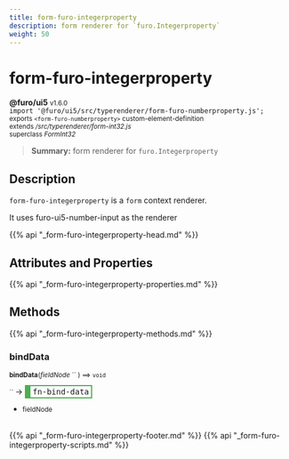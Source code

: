 ```yaml
---
title: form-furo-integerproperty
description: form renderer for `furo.Integerproperty`
weight: 50
---
```


# form-furo-integerproperty
**@furo/ui5** <small>v1.6.0</small>
<br>`import '@furo/ui5/src/typerenderer/form-furo-numberproperty.js';`<small>
<br>exports `<form-furo-numberproperty>` custom-element-definition
<br>extends */src/typerenderer/form-int32.js*
<br>superclass *FormInt32*</small>

> **Summary:** form renderer for `furo.Integerproperty`

## Description

`form-furo-integerproperty` is a `form` context renderer.

It uses furo-ui5-number-input as the renderer

{{% api "_form-furo-integerproperty-head.md" %}}

## Attributes and Properties
{{% api "_form-furo-integerproperty-properties.md" %}}




## Methods
{{% api "_form-furo-integerproperty-methods.md" %}}


### **bindData**
<small>**bindData**(*fieldNode* `` ) ⟹ `void`</small>

<small>`` </small> →
<span  style="border-width:2px 2px 2px 10px; border-style: solid;border-color:  rgb(76, 175, 80);font-family:monospace; padding:2px 4px;">fn-bind-data</span>



- <small>fieldNode </small>
<br><br>




{{% api "_form-furo-integerproperty-footer.md" %}}
{{% api "_form-furo-integerproperty-scripts.md" %}}
